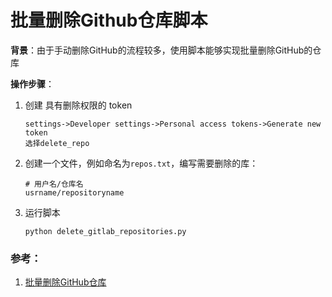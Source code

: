 # 批量删除Github仓库脚本

**背景**：由于手动删除GitHub的流程较多，使用脚本能够实现批量删除GitHub的仓库



**操作步骤**：

 1. 创建 具有删除权限的 token

    ```
    settings->Developer settings->Personal access tokens->Generate new token
    选择delete_repo
    ```

 2. 创建一个文件，例如命名为`repos.txt`，编写需要删除的库：

    ```
    # 用户名/仓库名
    usrname/repositoryname
    ```

 3. 运行脚本

    ```
    python delete_gitlab_repositories.py
    ```



### 参考：

1. [批量删除GitHub仓库](https://www.jianshu.com/p/308b85e1fe69)